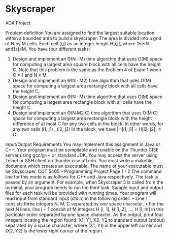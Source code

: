 # Skyscraper
AOA Project


Problem definition
You are assigned to find the largest suitable location within a bounded area to build a skyscraper. The area is divided into a grid of N by M cells. Each cell (i,j) as an integer height H[i,j], where 1≤i≤N and1≤j≤M.
You have four different tasks:
1. Design and implement an Θ(N · M) time algorithm that uses O(M) space for computing a largest area square block with all cells have the height C. Note that this problem is the same as the Problem 4 of Exam 1 when C = 1 and N = M.
2. Design and implement an Θ(N · M2) time algorithm that uses O(M) space for computing a largest area rectangle block with all cells have the height C.
3. Design and implement an Θ(N · M) time algorithm that uses O(M) space for computing a largest area rectangle block with all cells have the height C.
4. Design and implement an Θ(N·M2·C) time algorithm that uses O(M·C) space for computing a largest area rectangle block with the height difference of at most C for any two cells in the block. In other words, for any two cells (i1, j1) , (i2, j2) in the block, we have |H[i1, j1] − H[i2, j2]| ≤ C.


Input/Output Requirements
You may implement this assignment in Java or C++. Your program must be compilable and runable on the Thunder CISE server using gcc/g++ or standard JDK. You may access the server using Telnet or SSH client on thunder.cise.ufl.edu.
You must write a makefile document which creates an executable. The name of your executable must be Skyscraper.
COT 5405 – Programming Project Page 1 / 2
The command line for this mode is as follows for C++ and Java respectively. The task is passed by an argument. For example, when Skyscraper 3 is called from the terminal, your program needs to run the third task. Sample input and output files for each task will be provided with running times.
Your program will read input from standard input (stdin) in the following order:
• Line 1 consists three integers N, M, C separated by one space character.
• For the next N lines, line i + 1 consist of M integers H [i, 1], H [i, 2], ..., H [i, m] in this particular order separated by one space character.
As the output, print four integers locating the region found: X1, Y1, X2, Y2 to standard output (stdout) separated by a space character, where (X1, Y1) is the upper left corner and (X2, Y2) is the lower right corner of the region.
